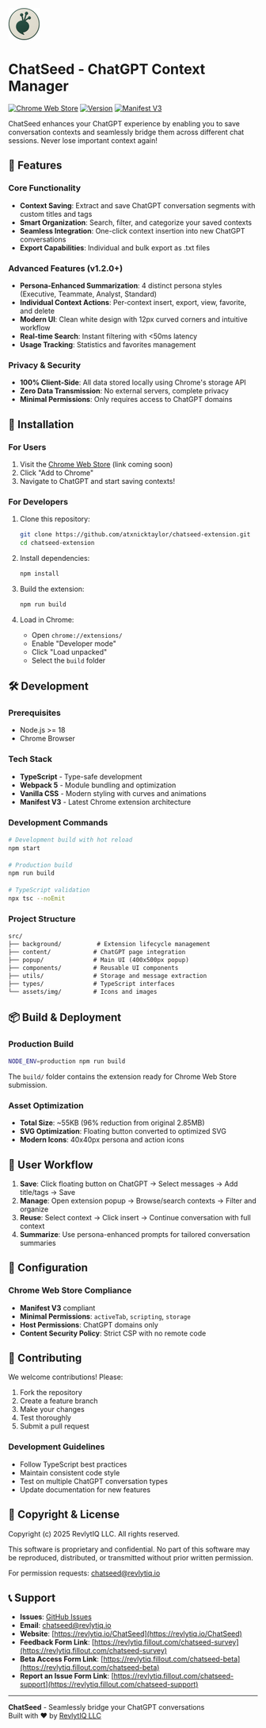 <img src="src/assets/img/icon-128.png" width="64"/>

# ChatSeed - ChatGPT Context Manager

[![Chrome Web Store](https://img.shields.io/badge/Chrome%20Web%20Store-Available-brightgreen)](https://chrome.google.com/webstore)
[![Version](https://img.shields.io/badge/version-1.2.1-blue)](https://github.com/atxnicktaylor/chatseed-extension)
[![Manifest V3](https://img.shields.io/badge/Manifest-V3-orange)](https://developer.chrome.com/docs/extensions/mv3/)

ChatSeed enhances your ChatGPT experience by enabling you to save conversation contexts and seamlessly bridge them across different chat sessions. Never lose important context again!

## 🌟 Features

### Core Functionality
- **Context Saving**: Extract and save ChatGPT conversation segments with custom titles and tags
- **Smart Organization**: Search, filter, and categorize your saved contexts
- **Seamless Integration**: One-click context insertion into new ChatGPT conversations
- **Export Capabilities**: Individual and bulk export as .txt files

### Advanced Features (v1.2.0+)
- **Persona-Enhanced Summarization**: 4 distinct persona styles (Executive, Teammate, Analyst, Standard)
- **Individual Context Actions**: Per-context insert, export, view, favorite, and delete
- **Modern UI**: Clean white design with 12px curved corners and intuitive workflow
- **Real-time Search**: Instant filtering with <50ms latency
- **Usage Tracking**: Statistics and favorites management

### Privacy & Security
- **100% Client-Side**: All data stored locally using Chrome's storage API
- **Zero Data Transmission**: No external servers, complete privacy
- **Minimal Permissions**: Only requires access to ChatGPT domains

## 🚀 Installation

### For Users
1. Visit the [Chrome Web Store](https://chrome.google.com/webstore) (link coming soon)
2. Click "Add to Chrome"
3. Navigate to ChatGPT and start saving contexts!

### For Developers
1. Clone this repository:
   ```bash
   git clone https://github.com/atxnicktaylor/chatseed-extension.git
   cd chatseed-extension
   ```

2. Install dependencies:
   ```bash
   npm install
   ```

3. Build the extension:
   ```bash
   npm run build
   ```

4. Load in Chrome:
   - Open `chrome://extensions/`
   - Enable "Developer mode"
   - Click "Load unpacked"
   - Select the `build` folder

## 🛠️ Development

### Prerequisites
- Node.js >= 18
- Chrome Browser

### Tech Stack
- **TypeScript** - Type-safe development
- **Webpack 5** - Module bundling and optimization
- **Vanilla CSS** - Modern styling with curves and animations
- **Manifest V3** - Latest Chrome extension architecture

### Development Commands
```bash
# Development build with hot reload
npm start

# Production build
npm run build

# TypeScript validation
npx tsc --noEmit
```

### Project Structure
```
src/
├── background/          # Extension lifecycle management
├── content/            # ChatGPT page integration
├── popup/              # Main UI (400x500px popup)
├── components/         # Reusable UI components
├── utils/              # Storage and message extraction
├── types/              # TypeScript interfaces
└── assets/img/         # Icons and images
```

## 📦 Build & Deployment

### Production Build
```bash
NODE_ENV=production npm run build
```

The `build/` folder contains the extension ready for Chrome Web Store submission.

### Asset Optimization
- **Total Size**: ~55KB (96% reduction from original 2.85MB)
- **SVG Optimization**: Floating button converted to optimized SVG
- **Modern Icons**: 40x40px persona and action icons

## 🎯 User Workflow

1. **Save**: Click floating button on ChatGPT → Select messages → Add title/tags → Save
2. **Manage**: Open extension popup → Browse/search contexts → Filter and organize
3. **Reuse**: Select context → Click insert → Continue conversation with full context
4. **Summarize**: Use persona-enhanced prompts for tailored conversation summaries

## 🔧 Configuration

### Chrome Web Store Compliance
- **Manifest V3** compliant
- **Minimal Permissions**: `activeTab`, `scripting`, `storage`
- **Host Permissions**: ChatGPT domains only
- **Content Security Policy**: Strict CSP with no remote code

## 🤝 Contributing

We welcome contributions! Please:

1. Fork the repository
2. Create a feature branch
3. Make your changes
4. Test thoroughly
5. Submit a pull request

### Development Guidelines
- Follow TypeScript best practices
- Maintain consistent code style
- Test on multiple ChatGPT conversation types
- Update documentation for new features

## 📄 Copyright & License

Copyright (c) 2025 RevlytIQ LLC. All rights reserved.

This software is proprietary and confidential. No part of this software may be reproduced, distributed, or transmitted without prior written permission.

For permission requests: [chatseed@revlytiq.io](mailto:chatseed@revlytiq.io)

## 📞 Support

- **Issues**: [GitHub Issues](https://github.com/atxnicktaylor/chatseed-extension/issues)
- **Email**: [chatseed@revlytiq.io](mailto:chatseed@revlytiq.io)
- **Website**: [https://revlytiq.io/ChatSeed](https://revlytiq.io/ChatSeed)
- **Feedback Form Link**: [https://revlytiq.fillout.com/chatseed-survey](https://revlytiq.fillout.com/chatseed-survey)
- **Beta Access Form Link**: [https://revlytiq.fillout.com/chatseed-beta](https://revlytiq.fillout.com/chatseed-beta)
- **Report an Issue Form Link**: [https://revlytiq.fillout.com/chatseed-support](https://revlytiq.fillout.com/chatseed-support)

---

**ChatSeed** - Seamlessly bridge your ChatGPT conversations  
Built with ❤️ by [RevlytIQ LLC](https://revlytiq.io/chatseed)
